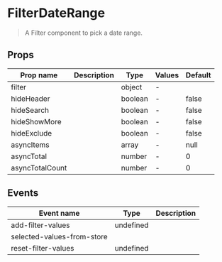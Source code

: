 # FilterDateRange

> A Filter component to pick a date range.

## Props

| Prop name       | Description | Type    | Values | Default |
| --------------- | ----------- | ------- | ------ | ------- |
| filter          |             | object  | -      |         |
| hideHeader      |             | boolean | -      | false   |
| hideSearch      |             | boolean | -      | false   |
| hideShowMore    |             | boolean | -      | false   |
| hideExclude     |             | boolean | -      | false   |
| asyncItems      |             | array   | -      | null    |
| asyncTotal      |             | number  | -      | 0       |
| asyncTotalCount |             | number  | -      | 0       |

## Events

| Event name                 | Type      | Description |
| -------------------------- | --------- | ----------- |
| add-filter-values          | undefined |
| selected-values-from-store |           |
| reset-filter-values        | undefined |
